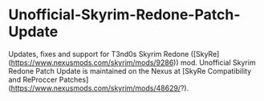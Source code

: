 Unofficial-Skyrim-Redone-Patch-Update
=====================================

Updates, fixes and support for T3nd0s Skyrim Redone ([SkyRe] (https://www.nexusmods.com/skyrim/mods/9286)) mod.
Unofficial Skyrim Redone Patch Update is maintained on the Nexus at [SkyRe Compatibility and ReProccer Patches] (https://www.nexusmods.com/skyrim/mods/48629/?).
